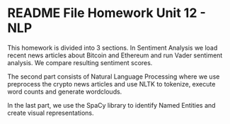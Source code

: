# README File Homework Unit 12 - NLP

This homework is divided into 3 sections. In Sentiment Analysis we load recent news articles about Bitcoin and Ethereum and run Vader sentiment analysis.
We compare resulting sentiment scores.

The second part consists of Natural Language Processing where we use preprocess the crypto news articles and use NLTK to tokenize, execute word counts and generate wordclouds.

In the last part, we use the SpaCy library to identify Named Entities and create visual representations.
